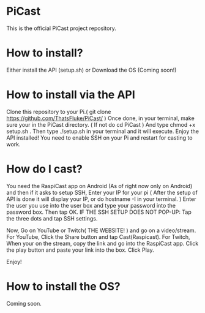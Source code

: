 # PiCast
This is the official PiCast project repository.

# How to install?
Either install the API (setup.sh) or Download the OS (Coming soon!)

# How to install via the API
Clone this repository to your Pi.( git clone https://github.com/ThatsFluke/PiCast/ ) Once done, in your terminal, make sure your in the PiCast directory. ( If not do cd PiCast ) And type chmod +x setup.sh . Then type ./setup.sh in your terminal and it will execute. Enjoy the API installed! You need to enable SSH on your Pi and restart for casting to work.

# How do I cast? 
You need the RaspiCast app on Android (As of right now only on Android) and then if it asks to setup SSH, Enter your IP for your pi ( After the setup of API is done it will display your IP, or do hostname -I in your terminal. ) Enter the user you use into the user box and type your password into the password box. Then tap OK. IF THE SSH SETUP DOES NOT POP-UP: Tap the three dots and tap SSH settings.

Now, Go on YouTube or Twitch( THE WEBSITE! ) and go on a video/stream. For YouTube, Click the Share button and tap Cast(Raspicast).
For Twitch, When your on the stream, copy the link and go into the RaspiCast app. Click the play button and paste your link into the box. Click Play.

Enjoy!

# How to install the OS?
Coming soon.

